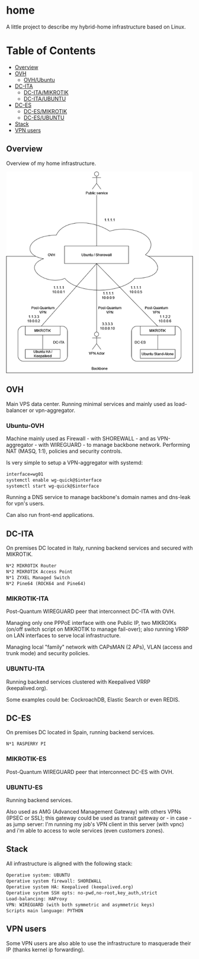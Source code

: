 # home
A little project to describe my hybrid-home infrastructure based on Linux.

# Table of Contents
- [Overview](#overview)
- [OVH](#ovh)
  - [OVH/Ubuntu](#ubuntu-ovh)
- [DC-ITA](#dc-ita)
  - [DC-ITA/MIKROTIK](#mikrotik-ita)
  - [DC-ITA/UBUNTU](#ubuntu-ita)
- [DC-ES](#dc-es)
  - [DC-ES/MIKROTIK](#mikrotik-es) 
  - [DC-ES/UBUNTU](#ubuntu-es)
- [Stack](#stack)
- [VPN users](#vpn-users)

## Overview
Overview of my home infrastructure.

<p align="center">
  <img src="data/network-v4.png" alt="network"/>
</p>

## OVH
Main VPS data center.
Running minimal services and mainly used as load-balancer or vpn-aggregator.

### Ubuntu-OVH
Machine mainly used as Firewall - with SHOREWALL - and as VPN-aggregator - with WIREGUARD - to manage backbone network. 
Performing NAT (MASQ, 1:1), policies and security controls. 

Is very simple to setup a VPN-aggregator with systemd:
```
interface=wg01
systemctl enable wg-quick@$interface
systemctl start wg-quick@$interface
```

Running a DNS service to manage backbone's domain names and dns-leak for vpn's users.

Can also run front-end applications.

## DC-ITA
On premises DC located in Italy, running backend services and secured with MIKROTIK.

```
N*2 MIKROTIK Router
N*2 MIKROTIK Access Point
N*1 ZYXEL Managed Switch
N*2 Pine64 (ROCK64 and Pine64)
```

### MIKROTIK-ITA
Post-Quantum WIREGUARD peer that interconnect DC-ITA with OVH.

Managing only one PPPoE interface with one Public IP, two MIKROIKs (on/off switch script on MIKROTIK to manage fail-over); also running VRRP on LAN interfaces to serve local infrastructure.

Managing local "family" network with CAPsMAN (2 APs), VLAN (access and trunk mode) and security policies.

### UBUNTU-ITA
Running backend services clustered with Keepalived VRRP (keepalived.org).

Some examples could be: CockroachDB, Elastic Search or even REDIS.

## DC-ES
On premises DC located in Spain, running backend services.

```
N*1 RASPERRY PI
```
### MIKROTIK-ES
Post-Quantum WIREGUARD peer that interconnect DC-ES with OVH.

### UBUNTU-ES
Running backend services.

Also used as AMG (Advanced Management Gateway) with others VPNs (IPSEC or SSL); this gateway could be used as transit gateway or - in case - as jump server: I'm running my job's VPN client in this server (with vpnc) and i'm able to access to wole services (even customers zones).

## Stack
All infrastructure is aligned with the following stack:

```
Operative system: UBUNTU
Operative system firewall: SHOREWALL
Operative system HA: Keepalived (keepalived.org)
Operative system SSH opts: no-pwd,no-root,key_auth,strict
Load-balancing: HAProxy
VPN: WIREGUARD (with both symmetric and asymmetric keys)
Scripts main language: PYTHON
```

## VPN users
Some VPN users are also able to use the infrastructure to masquerade their IP (thanks kernel ip forwarding).
